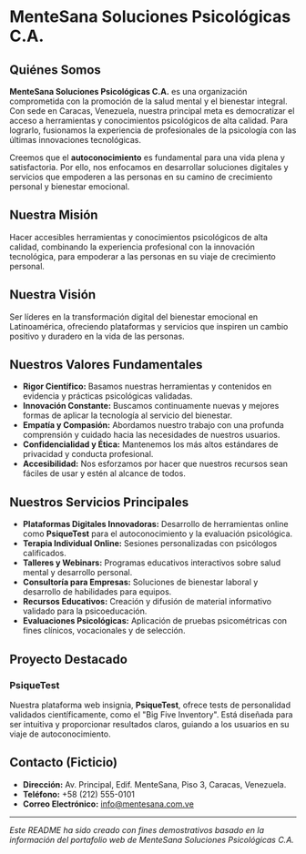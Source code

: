 # MenteSana Soluciones Psicológicas C.A.

## Quiénes Somos

**MenteSana Soluciones Psicológicas C.A.** es una organización comprometida con la promoción de la salud mental y el bienestar integral. Con sede en Caracas, Venezuela, nuestra principal meta es democratizar el acceso a herramientas y conocimientos psicológicos de alta calidad. Para lograrlo, fusionamos la experiencia de profesionales de la psicología con las últimas innovaciones tecnológicas.

Creemos que el **autoconocimiento** es fundamental para una vida plena y satisfactoria. Por ello, nos enfocamos en desarrollar soluciones digitales y servicios que empoderen a las personas en su camino de crecimiento personal y bienestar emocional.

## Nuestra Misión

Hacer accesibles herramientas y conocimientos psicológicos de alta calidad, combinando la experiencia profesional con la innovación tecnológica, para empoderar a las personas en su viaje de crecimiento personal.

## Nuestra Visión

Ser líderes en la transformación digital del bienestar emocional en Latinoamérica, ofreciendo plataformas y servicios que inspiren un cambio positivo y duradero en la vida de las personas.

## Nuestros Valores Fundamentales

* <i class="fas fa-check-circle"></i> **Rigor Científico:** Basamos nuestras herramientas y contenidos en evidencia y prácticas psicológicas validadas.
* <i class="fas fa-lightbulb"></i> **Innovación Constante:** Buscamos continuamente nuevas y mejores formas de aplicar la tecnología al servicio del bienestar.
* <i class="fas fa-heart"></i> **Empatía y Compasión:** Abordamos nuestro trabajo con una profunda comprensión y cuidado hacia las necesidades de nuestros usuarios.
* <i class="fas fa-shield-alt"></i> **Confidencialidad y Ética:** Mantenemos los más altos estándares de privacidad y conducta profesional.
* <i class="fas fa-universal-access"></i> **Accesibilidad:** Nos esforzamos por hacer que nuestros recursos sean fáciles de usar y estén al alcance de todos.

## Nuestros Servicios Principales

* **Plataformas Digitales Innovadoras:** Desarrollo de herramientas online como **PsiqueTest** para el autoconocimiento y la evaluación psicológica.
* **Terapia Individual Online:** Sesiones personalizadas con psicólogos calificados.
* **Talleres y Webinars:** Programas educativos interactivos sobre salud mental y desarrollo personal.
* **Consultoría para Empresas:** Soluciones de bienestar laboral y desarrollo de habilidades para equipos.
* **Recursos Educativos:** Creación y difusión de material informativo validado para la psicoeducación.
* **Evaluaciones Psicológicas:** Aplicación de pruebas psicométricas con fines clínicos, vocacionales y de selección.

## Proyecto Destacado

### PsiqueTest
Nuestra plataforma web insignia, **PsiqueTest**, ofrece tests de personalidad validados científicamente, como el "Big Five Inventory". Está diseñada para ser intuitiva y proporcionar resultados claros, guiando a los usuarios en su viaje de autoconocimiento.

## Contacto (Ficticio)

* **Dirección:** Av. Principal, Edif. MenteSana, Piso 3, Caracas, Venezuela.
* **Teléfono:** +58 (212) 555-0101
* **Correo Electrónico:** info@mentesana.com.ve

---
*Este README ha sido creado con fines demostrativos basado en la información del portafolio web de MenteSana Soluciones Psicológicas C.A.*
